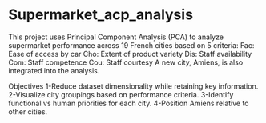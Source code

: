 # Supermarket_acp_analysis
This project uses Principal Component Analysis (PCA) to analyze supermarket performance across 19 French cities based on 5 criteria:
Fac: Ease of access by car
Cho: Extent of product variety
Dis: Staff availability
Com: Staff competence
Cou: Staff courtesy
A new city, Amiens, is also integrated into the analysis.

Objectives
1-Reduce dataset dimensionality while retaining key information.
2-Visualize city groupings based on performance criteria.
3-Identify functional vs human priorities for each city.
4-Position Amiens relative to other cities.

